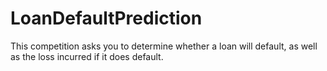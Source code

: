 # LoanDefaultPrediction
This competition asks you to determine whether a loan will default, as well as the loss incurred if it does default. 
